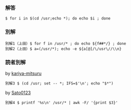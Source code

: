### 解答
```
$ for i in $(cd /usr;echo *); do echo $i ; done
```
### 別解
```
別解1（上田）$ for f in /usr/* ; do echo ${f##*/} ; done
別解2（上田）$ a=(/usr/*); echo -e ${a[@]/\/usr\//\\n}
```

### 読者別解

by [kariya-mitsuru](https://github.com/kariya-mitsuru)

```
別解3 $ (cd /usr; set -- *; IFS=$'\n'; echo "$*")
```

by [Sato0123](https://github.com/Sato0123)

```
別解4 $ printf '%s\n' /usr/* | awk -F/ '{print $3}'
```
